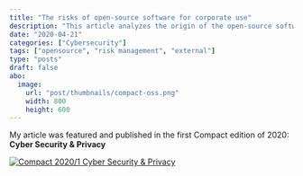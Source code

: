 ```yaml
---
title: "The risks of open-source software for corporate use"
description: "This article analyzes the origin of the open-source software (OSS) movement, how it relates to the ongoing trends in the enterprise and open source worlds, as well as the corresponding risks."
date: "2020-04-21"
categories: ["Cybersecurity"]
tags: ["opensource", "risk management", "external"]
type: "posts"
draft: false
abo:
  image:
    url: "post/thumbnails/compact-oss.png"
    width: 800
    height: 600
---
```


My article was featured and published in the first Compact edition of 2020: **Cyber Security & Privacy**

<a href="https://www.compact.nl/articles/the-risks-of-open-source-software-for-corporate-use/" target="blank"> ![Compact 2020/1 Cyber Security & Privacy](/post/compact/compact20.png#center) </a>
